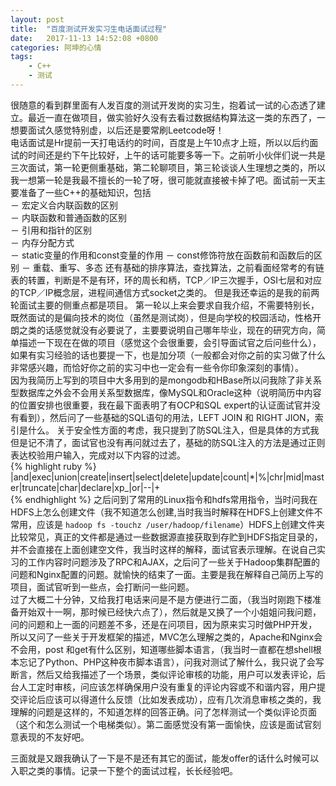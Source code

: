 ```yaml
---
layout: post
title:  "百度测试开发实习生电话面试过程"
date:   2017-11-13 14:52:08 +0800
categories: 阿坤的心情
tags:
    - C++
    - 测试
---
```

很随意的看到群里面有人发百度的测试开发岗的实习生，抱着试一试的心态透了建立。最近一直在做项目，做实验好久没有去看过数据结构算法这一类的东西了，一想要面试久感觉特别虚，以后还是要常刷Leetcode呀！     
电话面试是Hr提前一天打电话约的时间，百度是上午10点才上班，所以以后约面试的时间还是约下午比较好，上午的话可能要多等一下。之前听小伙伴们说一共是三次面试，第一轮更侧重基础，第二轮聊项目，第三轮谈谈人生理想之类的，所以我一想第一轮是我最不擅长的一轮了呀，很可能就直接被卡掉了吧。面试前一天主要准备了一些C++的基础知识，包括    
－ 宏定义合内联函数的区别     
－ 内联函数和普通函数的区别   
－ 引用和指针的区别   
－ 内存分配方式   
－ static变量的作用和const变量的作用
－ const修饰符放在函数前和函数后的区别
－ 重载、重写、多态
还有基础的排序算法，查找算法，之前看面经常考的有链表的转置，判断是不是有环，环的周长和柄，TCP／IP三次握手，OSI七层和对应的TCP／IP概念层，进程间通信方式socket之类的。
但是我还幸运的是我的前两轮面试主要的侧重点都是项目。
第一轮以上来会要求自我介绍，不需要特别长，既然面试的是偏向技术的岗位（虽然是测试岗），但是向学校的校园活动，性格开朗之类的话感觉就没有必要说了，主要要说明自己哪年毕业，现在的研究方向，简单描述一下现在在做的项目（感觉这个会很重要，会引导面试官之后问些什么），如果有实习经验的话也要提一下，也是加分项（一般都会对你之前的实习做了什么非常感兴趣，而恰好你之前的实习中也一定会有一些令你印象深刻的事情）。          
因为我简历上写到的项目中大多用到的是mongodb和HBase所以问我除了非关系型数据库之外会不会用关系型数据库，像MySQL和Oracle这种（说明简历中内容的位置安排也很重要，我在最下面表明了有OCP和SQL expert的认证面试官并没有看到），然后问了一些基础的SQL语句的用法，LEFT JOIN 和 RIGHT JION，索引是什么。
关于安全性方面的考虑，我只提到了防SQL注入，但是具体的方式我但是记不清了，面试官也没有再问就过去了，基础的防SQL注入的方法是通过正则表达校验用户输入，完成对以下内容的过滤。  
{% highlight ruby %}         
|and|exec|union|create|insert|select|delete|update|count|*|%|chr|mid|master|truncate|char|declare|xp_|or|--|+        
{% endhighlight %} 
之后问到了常用的Linux指令和hdfs常用指令，当时问我在HDFS上怎么创建文件（我不知道怎么创建,当时我当时解释在HDFS上创建文件不常用，应该是 `hadoop fs -touchz /user/hadoop/filename`）HDFS上创建文件夹比较常见，真正的文件都是通过一些数据源直接获取到存贮到HDFS指定目录的，并不会直接在上面创建空文件，我当时这样的解释，面试官表示理解。在说自己实习的工作内容时问题涉及了RPC和AJAX，之后问了一些关于Hadoop集群配置的问题和Nginx配置的问题。就愉快的结束了一面。主要是我在解释自己简历上写的项目，面试官听到一些点，会打断问一些问题。      
过了大概二十分钟，又给我打电话来问是不是方便进行二面，（我当时刚跑下楼准备开始双十一啊，那时候已经快六点了），然后就是又换了一个小姐姐问我问题，问的问题和上一面的问题差不多，还是在问项目，因为原来实习时做PHP开发，所以又问了一些关于开发框架的描述，MVC怎么理解之类的，Apache和Nginx会不会用，post 和get有什么区别，知道哪些脚本语言，（我当时一直都在想shell根本忘记了Python、PHP这种夜市脚本语言），问我对测试了解什么，我只说了会写断言，然后又给我描述了一个场景，类似评论审核的功能，用户可以发表评论，后台人工定时审核，问应该怎样确保用户没有重复的评论内容或不和谐内容，用户提交评论后应该可以得道什么反馈（比如发表成功），应有几次消息审核之类的，我理解的问题是这样的，不知道怎样的回答正确。问了怎样测试一个类似评论页面（这个和怎么测试一个电梯类似）。第二面感觉没有第一面愉快，应该是面试官刻意表现的不友好吧。        

三面就是又跟我确认了一下是不是还有其它的面试，能发offer的话什么时候可以入职之类的事情。记录一下整个的面试过程，长长经验吧。

